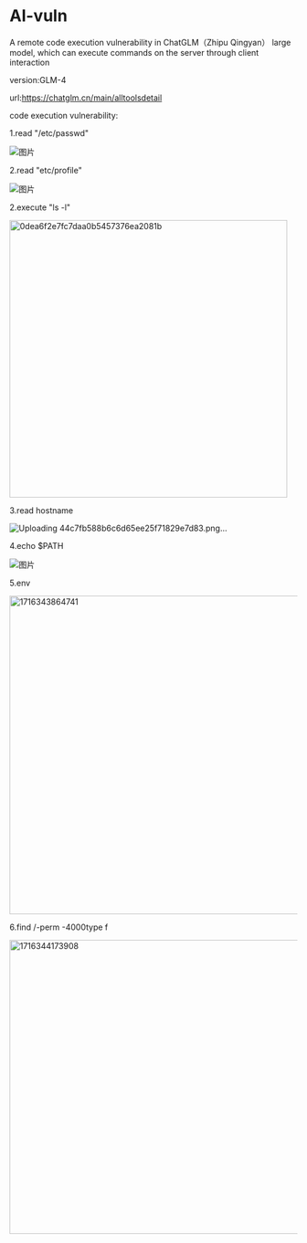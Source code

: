 # AI-vuln
A remote code execution vulnerability in ChatGLM（Zhipu Qingyan） large model, which can execute commands on the server through client interaction

version:GLM-4

url:https://chatglm.cn/main/alltoolsdetail

code execution vulnerability:

1.read "/etc/passwd"

![图片](https://github.com/Sadw11v/AI-vuln/assets/130206491/c0d74f93-6599-4a63-aef7-a561db3b3439)


2.read "etc/profile"

![图片](https://github.com/Sadw11v/AI-vuln/assets/130206491/4c61f1df-2f64-4770-864c-1f3dbbb14d1a)


2.execute "ls -l"

<img width="486" alt="0dea6f2e7fc7daa0b5457376ea2081b" src="https://github.com/Sadw11v/AI-vuln/assets/130206491/ab8beb3d-059e-49c7-aace-20f23c25d7ab">


3.read hostname

![Uploading 44c7fb588b6c6d65ee25f71829e7d83.png…]()


4.echo $PATH

![图片](https://github.com/Sadw11v/AI-vuln/assets/130206491/9e534616-43ed-425e-adc3-9ec4c38d0f51)

5.env

<img width="558" alt="1716343864741" src="https://github.com/Sadw11v/AI-vuln/assets/130206491/3db97776-192f-4b0f-b92c-fafa99202572">

6.find /-perm -4000type f

<img width="515" alt="1716344173908" src="https://github.com/Sadw11v/AI-vuln/assets/130206491/337ed454-f0c5-404a-83ff-917dbb9a3609">





